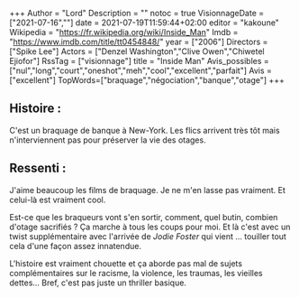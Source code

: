 +++
Author = "Lord"
Description = ""
notoc = true
VisionnageDate = ["2021-07-16",""]
date = 2021-07-19T11:59:44+02:00
editor = "kakoune"
Wikipedia = "https://fr.wikipedia.org/wiki/Inside_Man"
Imdb = "https://www.imdb.com/title/tt0454848/"
year = ["2006"]
Directors = ["Spike Lee"]
Actors = ["Denzel Washington","Clive Owen","Chiwetel Ejiofor"]
RssTag = ["visionnage"]
title = "Inside Man"
Avis_possibles = ["nul","long","court","oneshot","meh","cool","excellent","parfait"]
Avis = ["excellent"] 
TopWords=["braquage","négociation","banque","otage"]
+++
## Histoire : 
C'est un braquage de banque à New-York.
Les flics arrivent très tôt mais n'interviennent pas pour préserver la vie des otages. 

## Ressenti :
J'aime beaucoup les films de braquage.
Je ne m'en lasse pas vraiment.
Et celui-là est vraiment cool.

Est-ce que les braqueurs vont s'en sortir, comment, quel butin, combien d'otage sacrifiés ?
Ça marche à tous les coups pour moi.
Et là c'est avec un twist supplémentaire avec l'arrivée de *Jodie Foster* qui vient … touiller tout cela d'une façon assez innatendue.

L'histoire est vraiment chouette et ça aborde pas mal de sujets complémentaires sur le racisme, la violence, les traumas, les vieilles dettes…
Bref, c'est pas juste un thriller basique.


